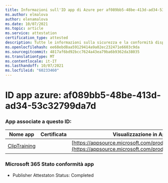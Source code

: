 ```yaml
---
title: Informazioni sull'ID app di Azure per af089bb5-48be-413d-ad34-53c32799da7d
ms.author: elmalova
author: elenamalova
ms.date: 10/07/2021
ms.topic: article
ms.service: attestation
certification_type: attested
description: Tutte le informazioni sulla sicurezza e la conformità disponibili per af089bb5-48be-413d-ad34-53c32799da7d.
ms.openlocfilehash: ee68ebd8aa59129414a9a02ec232471e6603c9da
ms.sourcegitcommit: 4817af6bd92bcc7624a43ea79ba6b9362da38035
ms.translationtype: MT
ms.contentlocale: it-IT
ms.lasthandoff: 10/07/2021
ms.locfileid: "60233460"
---
```

# <a name="azure-app-id-af089bb5-48be-413d-ad34-53c32799da7d"></a>ID app azure: af089bb5-48be-413d-ad34-53c32799da7d


### <a name="apps-associated-with-this-id"></a>App associate a questo ID:
| **Nome app** | **Certificata** | **Visualizzazione in AppSource** |
|--------------|---------------|-----------------------|
| [ClipTraining](https://docs.microsoft.com/microsoft-365-app-certification/forward/WA200001687) |  | [https://appsource.microsoft.com/product/office/WA200001687](https://appsource.microsoft.com/product/office/WA200001687) |

### <a name="microsoft-365-app-compliance-status"></a>Microsoft 365 Stato conformità app
- Publisher Attestaton Status: Completed
